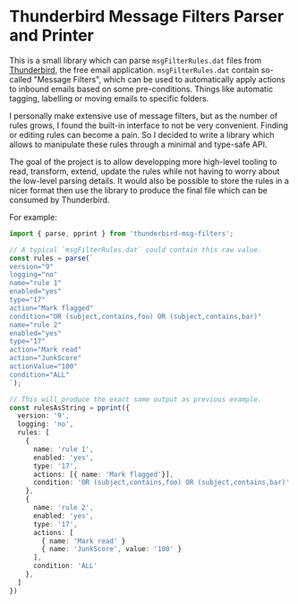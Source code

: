 # Thunderbird Message Filters Parser and Printer

This is a small library which can parse `msgFilterRules.dat` files from
[Thunderbird](https://www.thunderbird.net/), the free email application.
`msgFilterRules.dat` contain so-called "Message Filters", which can be used to
automatically apply actions to inbound emails based on some pre-conditions.
Things like automatic tagging, labelling or moving emails to specific folders.

I personally make extensive use of message filters, but as the number of rules
grows, I found the built-in interface to not be very convenient. Finding or
editing rules can become a pain. So I decided to write a library which allows
to manipulate these rules through a minimal and type-safe API.

The goal of the project is to allow developping more high-level tooling to
read, transform, extend, update the rules while not having to worry about the
low-level parsing details. It would also be possible to store the rules in a
nicer format then use the library to produce the final file which can be
consumed by Thunderbird.

For example:

```typescript
import { parse, pprint } from 'thunderbird-msg-filters';

// A typical `msgFilterRules.dat` could contain this raw value.
const rules = parse(`
version="9"
logging="no"
name="rule 1"
enabled="yes"
type="17"
action="Mark flagged"
condition="OR (subject,contains,foo) OR (subject,contains,bar)"
name="rule 2"
enabled="yes"
type="17"
action="Mark read"
action="JunkScore"
actionValue="100"
condition="ALL"
`);

// This will produce the exact same output as previous example.
const rulesAsString = pprint({
  version: '9',
  logging: 'no',
  rules: [
    {
      name: 'rule 1',
      enabled: 'yes',
      type: '17',
      actions: [{ name: 'Mark flagged'}],
      condition: 'OR (subject,contains,foo) OR (subject,contains,bar)'
    },
    {
      name: 'rule 2',
      enabled: 'yes',
      type: '17',
      actions: [
        { name: 'Mark read' }
        { name: 'JunkScore', value: '100' }
      ],
      condition: 'ALL'
    },
  ]
})
```

